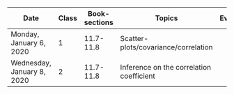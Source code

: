 
| Date	| Class | Book-sections |	Topics	| Evaluation |
|-------|-------|---------------|---------|------------|
| Monday, January 6, 2020	| 1 |	11.7-11.8	| Scatter-plots/covariance/correlation | |	
| Wednesday, January 8, 2020| 	2|11.7-11.8|	Inference on the correlation coefficient| |	
